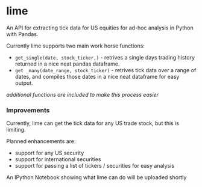 lime
====

An API for extracting tick data for US equities for ad-hoc analysis in Python with Pandas.

Currently lime supports two main work horse functions:

*  `get_single(date, stock_ticker,)` - retrives a single days trading history returned in a nice neat pandas dataframe. 
*  `get _many(date_range, stock_ticker)` - retrives tick data over a range of dates, and compiles those dates in a nice neat dataframe for easy output.

*additional functions are included to make this process easier*

### Improvements

Currently, lime can get the tick data for any US trade stock, but this is limiting. 

Planned enhancements are:

*  support for any US security 
*  support for international securities
*  support for passing a list of tickers / securities for easy analysis


An IPython Notebook showing what lime can do will be uploaded shortly

